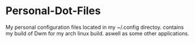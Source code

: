 # Personal-Dot-Files
My personal configuration files located in my ~/.config directoy. contains my build of Dwm for my arch linux build. aswell as some other applications.
